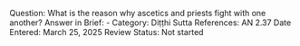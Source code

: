 Question: What is the reason why ascetics and priests fight with one another?
Answer in Brief: -
 Category: Diṭṭhi
Sutta References: AN 2.37
Date Entered: March 25, 2025
Review Status: Not started